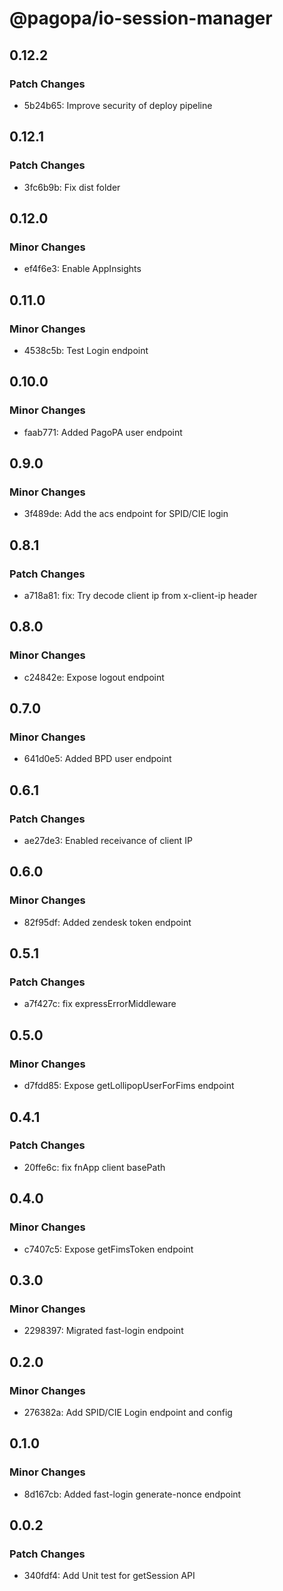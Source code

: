 # @pagopa/io-session-manager

## 0.12.2

### Patch Changes

- 5b24b65: Improve security of deploy pipeline

## 0.12.1

### Patch Changes

- 3fc6b9b: Fix dist folder

## 0.12.0

### Minor Changes

- ef4f6e3: Enable AppInsights

## 0.11.0

### Minor Changes

- 4538c5b: Test Login endpoint

## 0.10.0

### Minor Changes

- faab771: Added PagoPA user endpoint

## 0.9.0

### Minor Changes

- 3f489de: Add the acs endpoint for SPID/CIE login

## 0.8.1

### Patch Changes

- a718a81: fix: Try decode client ip from x-client-ip header

## 0.8.0

### Minor Changes

- c24842e: Expose logout endpoint

## 0.7.0

### Minor Changes

- 641d0e5: Added BPD user endpoint

## 0.6.1

### Patch Changes

- ae27de3: Enabled receivance of client IP

## 0.6.0

### Minor Changes

- 82f95df: Added zendesk token endpoint

## 0.5.1

### Patch Changes

- a7f427c: fix expressErrorMiddleware

## 0.5.0

### Minor Changes

- d7fdd85: Expose getLollipopUserForFims endpoint

## 0.4.1

### Patch Changes

- 20ffe6c: fix fnApp client basePath

## 0.4.0

### Minor Changes

- c7407c5: Expose getFimsToken endpoint

## 0.3.0

### Minor Changes

- 2298397: Migrated fast-login endpoint

## 0.2.0

### Minor Changes

- 276382a: Add SPID/CIE Login endpoint and config

## 0.1.0

### Minor Changes

- 8d167cb: Added fast-login generate-nonce endpoint

## 0.0.2

### Patch Changes

- 340fdf4: Add Unit test for getSession API

